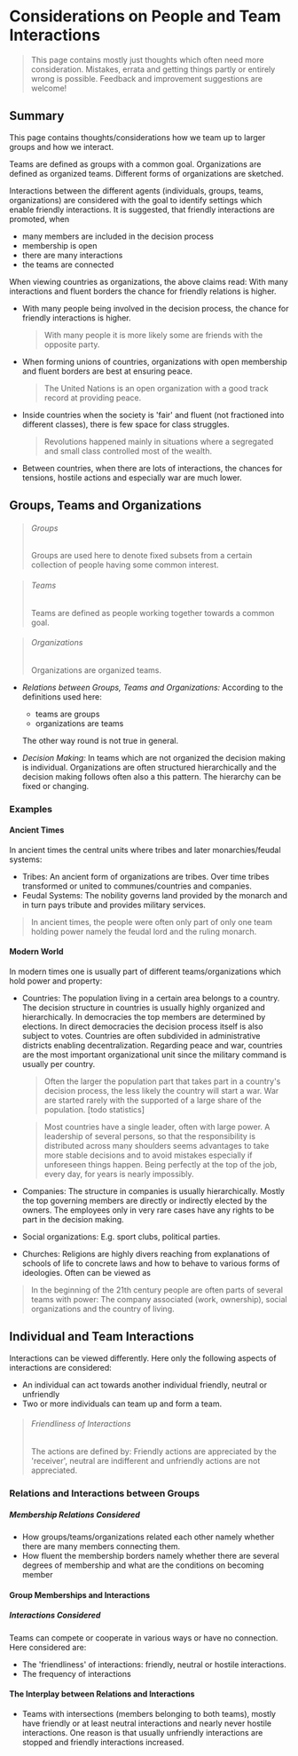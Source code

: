 # Considerations on People and Team Interactions

> This page contains mostly just thoughts which often need more consideration. Mistakes, errata and getting things partly or entirely wrong is possible. Feedback and improvement suggestions are welcome!

## Summary
This page contains thoughts/considerations how we team up to larger groups and how we interact. 

Teams are defined as groups with a common goal. Organizations are defined as organized teams. Different forms of organizations are sketched.

Interactions between the different agents (individuals, groups, teams, organizations) are considered with the goal to identify settings which enable friendly interactions.
It is suggested, that friendly interactions are promoted, when 
* many members are included in the decision process
* membership is open
* there are many interactions
* the teams are connected


When viewing countries as organizations, the above claims read: With many interactions and fluent borders the chance for friendly relations is higher. 
* With many people being involved in the decision process, the chance for friendly interactions is higher.
  > With many people it is more likely some are friends with the opposite party.
* When forming unions of countries, organizations with open membership and fluent borders are best at ensuring peace.
  > The United Nations is an open organization with a good track record at providing peace.
* Inside countries when the society is 'fair' and fluent (not fractioned into different classes), there is few space for class struggles.
  > Revolutions happened mainly in situations where a segregated and small class controlled most of the wealth.
* Between countries, when there are lots of interactions, the chances for tensions, hostile actions and especially war are much lower. 




## Groups, Teams and Organizations

> ###### Groups
> Groups are used here to denote fixed subsets from a certain collection of people having some common interest.

> ###### Teams
> Teams are defined as people working together towards a common goal.

> ###### Organizations
> Organizations are organized teams.

* *Relations between Groups, Teams and Organizations:* According to the definitions used here: 
  * teams are groups
  * organizations are teams
  
  The other way round is not true in general.

* *Decision Making:* In teams which are not organized the decision making is individual. Organizations are often structured hierarchically and the decision making follows often also a this pattern. The hierarchy can be fixed or changing.

### Examples
#### Ancient Times
In ancient times the central units where tribes and later monarchies/feudal systems:
* Tribes: An ancient form of organizations are tribes. Over time tribes transformed or united to communes/countries and companies.
* Feudal Systems: The nobility governs land provided by the monarch and in turn pays tribute and provides military services.

> In ancient times, the people were often only part of only one team holding power namely the feudal lord and the ruling monarch.

#### Modern World
In modern times one is usually part of different teams/organizations which hold power and property:
* Countries: The population living in a certain area belongs to a country. The decision structure in countries is usually highly organized and hierarchically. In democracies the top members are determined by elections. In direct democracies the decision process itself is also subject to votes. Countries are often subdivided in administrative districts enabling decentralization. Regarding peace and war, countries are the most important organizational unit since the military command is usually per country. 
  > Often the larger the population part that takes part in a country's decision process, the less likely the country will start a war. War are started rarely with the supported of a large share of the population. [todo statistics]

  > Most countries have a single leader, often with large power. A leadership of several persons, so that the responsibility is distributed across many shoulders seems advantages to take more stable decisions and to avoid mistakes especially if unforeseen things happen. Being perfectly at the top of the job, every day, for years is nearly impossibly.

* Companies: The structure in companies is usually hierarchically. Mostly the top governing members are directly or indirectly elected by the owners. The employees only in very rare cases have any rights to be part in the decision making.
* Social organizations: E.g. sport clubs, political parties.
* Churches: Religions are highly divers reaching from explanations of schools of life to concrete laws and how to behave to various forms of ideologies. Often can be viewed as 

> In the beginning of the 21th century people are often parts of several teams with power: The company associated (work, ownership), social organizations and the country of living.




## Individual and Team Interactions
Interactions can be viewed differently. Here only the following aspects of interactions are considered:
* An individual can act towards another individual friendly, neutral or unfriendly
* Two or more individuals can team up and form a team.

> ###### Friendliness of Interactions
> The actions are defined by: Friendly actions are appreciated by the 'receiver', neutral are indifferent and unfriendly actions are not appreciated.


### Relations and Interactions between Groups

##### Membership Relations Considered
* How groups/teams/organizations related each other namely whether there are many members connecting them.
* How fluent the membership borders namely whether there are several degrees of membership and what are the conditions on becoming member

#### Group Memberships and Interactions
##### Interactions Considered
Teams can compete or cooperate in various ways or have no connection. Here considered are: 
* The 'friendliness' of interactions: friendly, neutral or hostile interactions.
* The frequency of interactions



#### The Interplay between Relations and Interactions
* Teams with intersections (members belonging to both teams), mostly have friendly or at least neutral interactions and nearly never hostile interactions. One reason is that usually unfriendly interactions are stopped and friendly interactions increased.
